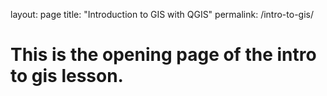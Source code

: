 layout: page
title: "Introduction to GIS with QGIS"
permalink: /intro-to-gis/

# This is the opening page of the intro to gis lesson.
